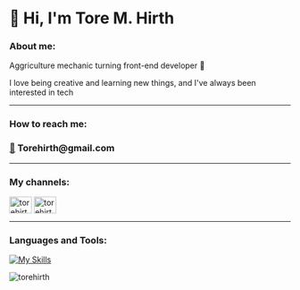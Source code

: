 <h1 align="left">👋 Hi, I'm Tore M. Hirth</h1>

<h3 align="left">About me:</h3>
<p align="left">Aggriculture mechanic turning front-end developer 🚀</p>
<p align="left">I love being creative and learning new things, and I've always been interested in tech</p>

---

<h3 align="left">How to reach me:</h3>
<h3 align="left"><a href="mailto:torehirth@gmail.com">📧</a> Torehirth@gmail.com</h3>

---

<h3 align="left">My channels:</h3>
<p align="left">
<a href="https://linkedin.com/in/torehirth" target="blank"><img align="center" src="https://raw.githubusercontent.com/rahuldkjain/github-profile-readme-generator/master/src/images/icons/Social/linked-in-alt.svg" alt="torehirth" height="30" width="40" /></a>
<a href="https://instagram.com/torehirth" target="blank"><img align="center" src="https://raw.githubusercontent.com/rahuldkjain/github-profile-readme-generator/master/src/images/icons/Social/instagram.svg" alt="torehirth" height="30" width="40" /></a>
</p>

---

<h3 align="left">Languages and Tools:</h3>

[![My Skills](https://skillicons.dev/icons?i=figma,github,vscode,html,css,js)](https://skillicons.dev) 

<p><img src="https://github-readme-stats.vercel.app/api/top-langs?username=torehirth&show_icons=true&locale=en&layout=compact" alt="torehirth" /></p>


